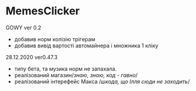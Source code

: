 # MemesClicker
GOWY
ver 0.2
- добавив норм колізію трігерам
- добавив вивід вартості автомайнера і множника 1 кліку



28.12.2020
ver0.47.3
 - типу бета, та музика норм не запахала.
 - реалізований магазин/*знаю, знаю, код - гавно*/
 - реалізований інтерефейс Макса
    /*шкода, що Ілля сюди не заходить*/
    
    
